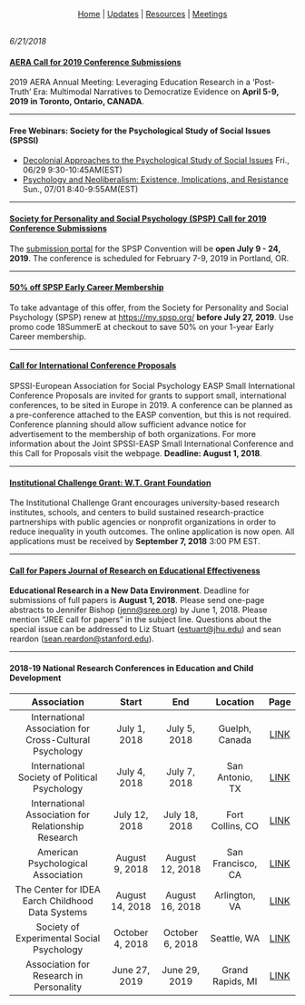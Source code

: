 <p align="center">
 <a href="https://scools.github.io/Home/">Home</a>  |
 <a href="https://scools.github.io/Updates/">Updates</a>  |
 <a href="https://scools.github.io/Resources/">Resources</a>  |
 <a href="https://scools.github.io/Meetings/">Meetings</a>
<br><br>
</p>

*6/21/2018*

#### [AERA Call for 2019 Conference Submissions](http://www.aera.net/Portals/38/AERA_AM2019_CallforSubmissions_FINAL_1.pdf)
2019 AERA Annual Meeting: Leveraging Education Research in a ‘Post-Truth’ Era: Multimodal Narratives to Democratize Evidence on **April 5-9, 2019 in Toronto, Ontario, CANADA**.

***

#### Free Webinars: Society for the Psychological Study of Social Issues (SPSSI) 
* [Decolonial Approaches to the Psychological Study of Social Issues](https://na01.safelinks.protection.outlook.com/?url=http%3A%2F%2Fwww.spssi.org%2Fdsp_emailhandler.cfm%3Feid%3D100506%26uid%3D84463&data=02%7C01%7Ckristin.moore%40kingcounty.gov%7C6bfb9131549b4775170108d5d6d12c9c%7Cbae5059a76f049d7999672dfe95d69c7%7C0%7C0%7C636651116258350322&sdata=MjI68y%2FgZH%2BawO2FrDdheqKuGk1gfNB3A64dlQ8fVwU%3D&reserved=0) Fri., 06/29 9:30-10:45AM(EST)
* [Psychology and Neoliberalism: Existence, Implications, and Resistance](https://na01.safelinks.protection.outlook.com/?url=http%3A%2F%2Fwww.spssi.org%2Fdsp_emailhandler.cfm%3Feid%3D100507%26uid%3D84463&data=02%7C01%7Ckristin.moore%40kingcounty.gov%7C6bfb9131549b4775170108d5d6d12c9c%7Cbae5059a76f049d7999672dfe95d69c7%7C0%7C0%7C636651116258360331&sdata=6gcxjhiJk8VQJsi%2FeRIr8NOxJ4JyftPG05g%2Fr1Puxyw%3D&reserved=0) Sun., 07/01 8:40-9:55AM(EST)

***

#### [Society for Personality and Social Psychology (SPSP) Call for 2019 Conference Submissions](https://na01.safelinks.protection.outlook.com/?url=http%3A%2F%2Fmeeting.spsp.org%2Fgeneral-info%2Fimportant-dates&data=02%7C01%7Ckristin.moore%40kingcounty.gov%7C6bfb9131549b4775170108d5d6d12c9c%7Cbae5059a76f049d7999672dfe95d69c7%7C0%7C0%7C636651116258330308&sdata=0IyDdGEm%2FwqSzdxYO33RkuzrOOhlTO%2BQ1IoZb8jWrLQ%3D&reserved=0)
The [submission portal](http://meeting.spsp.org/programming/prepare-your-submissions) for the SPSP Convention will be **open July 9 - 24, 2019**. The conference is scheduled for February 7-9, 2019 in Portland, OR.

***

#### [50% off SPSP Early Career Membership](https://na01.safelinks.protection.outlook.com/?url=https%3A%2F%2Fmy.spsp.org%2F&data=02%7C01%7Ckristin.moore%40kingcounty.gov%7C6bfb9131549b4775170108d5d6d12c9c%7Cbae5059a76f049d7999672dfe95d69c7%7C0%7C0%7C636651116258340317&sdata=k2rh6EtoAPgQyfrcRhRUgGf1RVng7diGINpmgHKMHuc%3D&reserved=0)
To take advantage of this offer, from the Society for Personality and Social Psychology (SPSP) renew at https://my.spsp.org/ **before July 27, 2019**. Use promo code 18SummerE at checkout to save 50% on your 1-year Early Career membership.

***

#### [Call for International Conference Proposals](https://na01.safelinks.protection.outlook.com/?url=http%3A%2F%2Fwww.spssi.org%2Fdsp_emailhandler.cfm%3Feid%3D100448%26uid%3D90146&data=02%7C01%7Ckristin.moore%40kingcounty.gov%7C6bfb9131549b4775170108d5d6d12c9c%7Cbae5059a76f049d7999672dfe95d69c7%7C0%7C0%7C636651116258360331&sdata=lnVzEIv7fwmC4tomI8NYfJjn4e2uoYP%2FQE%2B3JRSvu%2FY%3D&reserved=0)
SPSSI-European Association for Social Psychology EASP Small International Conference Proposals are invited for grants to support small, international conferences, to be sited in Europe in 2019. A conference can be planned as a pre-conference attached to the EASP convention, but this is not required. Conference planning should allow sufficient advance notice for advertisement to the membership of both organizations. For more information about the Joint SPSSI-EASP Small International Conference and this Call for Proposals visit the webpage. **Deadline: August 1, 2018**.

***

#### [Institutional Challenge Grant: W.T. Grant Foundation](http://wtgrantfoundation.org/grants/institutional-challenge-grant?utm_source=WilliamTGrant+Website+Signup&utm_campaign=889a2128a2-ICG+webinar+and+measures&utm_medium=email&utm_term=0_a590baf297-889a2128a2-340576261)
The Institutional Challenge Grant encourages university-based research institutes, schools, and centers to build sustained research-practice partnerships with public agencies or nonprofit organizations in order to reduce inequality in youth outcomes. The online application is now open. All applications must be received by **September 7, 2018** 3:00 PM EST.

***

#### [Call for Papers Journal of Research on Educational Effectiveness](https://drive.google.com/drive/folders/1PGWsQYaYGKRlzMMejQLyuusDOjs8Tryb)
**Educational Research in a New Data Environment**. Deadline for submissions of full papers is **August 1, 2018**. Please send one-page abstracts to Jennifer Bishop (jenn@sree.org) by June 1, 2018. Please mention “JREE call for papers” in the subject
line. Questions about the special issue can be addressed to Liz Stuart (estuart@jhu.edu) and sean reardon
(sean.reardon@stanford.edu).

***

#### 2018-19 National Research Conferences in Education and Child Development

|	Association	|	Start	|	End	|	Location	|	Page |
|	:---: 	|	:---: 	|	:---: 	|	:---: 	|				:---: 		|
|	International Association for Cross-Cultural Psychology	|	July 1, 2018	|	July 5, 2018	|	Guelph, Canada	|	[	LINK	](	http://www.iaccp.org/conf_iaccp/	)	|
|	International Society of Political Psychology	|	July 4, 2018	|	July 7, 2018	|	San Antonio, TX	|	[	LINK	](	http://www.ispp.org/meetings/	)	|
|	International Association for Relationship Research	|	July 12, 2018	|	July 18, 2018	|	Fort Collins, CO	|	[	LINK	](	http://www.iarr.org/Conferences/	)	|
|	American Psychological Association	|	August 9, 2018	|	August 12, 2018	|	San Francisco, CA	|	[	LINK	](	http://www.apa.org/convention/	)	|
|	The Center for IDEA Earch Childhood Data Systems	|	August 14, 2018	|	August 16, 2018	|	Arlington, VA	|	[	LINK	](	http://dasycenter.org/eventcalendar/2018-improving-data-improving-outcomes-conference/	)	|
|	Society of Experimental Social Psychology	|	October 4, 2018	|	October 6, 2018	|	Seattle, WA	|	[	LINK	](	http://www.sesp.org/annualconference	)	|
|	Association for Research in Personality	|	June 27, 2019	|	June 29, 2019	|	Grand Rapids, MI	|	[	LINK	](	http://www.personality-arp.org/conference/	)	|
